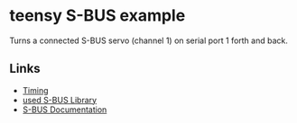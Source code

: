 # teensy S-BUS example

Turns a connected S-BUS servo (channel 1) on serial port 1 forth and back.

## Links

* [Timing](https://www.arduino.cc/en/Tutorial/BlinkWithoutDelay)
* [used S-BUS Library](https://github.com/bolderflight/SBUS)
* [S-BUS Documentation](https://developer.mbed.org/users/Digixx/notebook/futaba-s-bus-controlled-by-mbed/)
